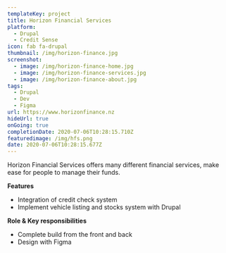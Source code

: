 ```yaml
---
templateKey: project
title: Horizon Financial Services
platform:
  - Drupal
  - Credit Sense
icon: fab fa-drupal
thumbnail: /img/horizon-finance.jpg
screenshot:
  - image: /img/horizon-finance-home.jpg
  - image: /img/horizon-finance-services.jpg
  - image: /img/horizon-finance-about.jpg
tags:
  - Drupal
  - Dev
  - Figma
url: https://www.horizonfinance.nz
hideUrl: true
onGoing: true
completionDate: 2020-07-06T10:28:15.710Z
featuredimage: /img/hfs.png
date: 2020-07-06T10:28:15.677Z
---
```

Horizon Financial Services offers many different financial services, make ease for people to manage their funds.

**Features**

* Integration of credit check system
* Implement vehicle listing and stocks system with Drupal 

**Role & Key responsibilities**

* Complete build from the front and back
* Design with Figma
